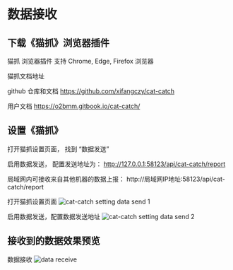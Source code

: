 
# 数据接收

## 下载《猫抓》浏览器插件

猫抓 浏览器插件 支持 Chrome,  Edge, Firefox 浏览器

猫抓文档地址

github 仓库和文档
https://github.com/xifangczy/cat-catch

用户文档
https://o2bmm.gitbook.io/cat-catch/

## 设置《猫抓》

打开猫抓设置页面， 找到 “数据发送”  

启用数据发送，  配置发送地址为： http://127.0.0.1:58123/api/cat-catch/report  

局域网内可接收来自其他机器的数据上报： http://局域网IP地址:58123/api/cat-catch/report  

打开猫抓设置页面
![cat-catch setting data send 1](../images/cat-catch-setting-1.jpg)    


启用数据发送，配置数据发送地址
![cat-catch setting data send 2](../images/cat-catch-setting-2.jpg)    


## 接收到的数据效果预览

数据接收
![data receive](../images/data-receive.jpg)  

